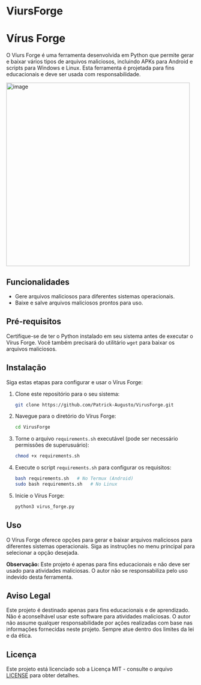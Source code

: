 # ViursForge


# Vírus Forge

O Víurs Forge é uma ferramenta desenvolvida em Python que permite gerar e baixar vários tipos de arquivos maliciosos, incluindo APKs para Android e scripts para Windows e Linux. Esta ferramenta é projetada para fins educacionais e deve ser usada com responsabilidade.

<img width="489" alt="image" src="https://github.com/Patrick-Augusto/ViursForge/assets/79328506/65db9dc8-d36c-442f-b6ea-8b00cf72c5a7">
    
## Funcionalidades

- Gere arquivos maliciosos para diferentes sistemas operacionais.
- Baixe e salve arquivos maliciosos prontos para uso.

## Pré-requisitos

Certifique-se de ter o Python instalado em seu sistema antes de executar o Vírus Forge. Você também precisará do utilitário `wget` para baixar os arquivos maliciosos.

## Instalação

Siga estas etapas para configurar e usar o Vírus Forge:

1. Clone este repositório para o seu sistema:

   ```bash
   git clone https://github.com/Patrick-Augusto/VirusForge.git
   ```

2. Navegue para o diretório do Vírus Forge:

   ```bash
   cd VirusForge
   ```

3. Torne o arquivo `requirements.sh` executável (pode ser necessário permissões de superusuário):

   ```bash
   chmod +x requirements.sh
   ```

4. Execute o script `requirements.sh` para configurar os requisitos:

   ```bash
   bash requirements.sh   # No Termux (Android)
   sudo bash requirements.sh   # No Linux
   ```

5. Inicie o Vírus Forge:

   ```bash
   python3 virus_forge.py
   ```

## Uso

O Vírus Forge oferece opções para gerar e baixar arquivos maliciosos para diferentes sistemas operacionais. Siga as instruções no menu principal para selecionar a opção desejada.

**Observação:** Este projeto é apenas para fins educacionais e não deve ser usado para atividades maliciosas. O autor não se responsabiliza pelo uso indevido desta ferramenta.

## Aviso Legal

Este projeto é destinado apenas para fins educacionais e de aprendizado. Não é aconselhável usar este software para atividades maliciosas. O autor não assume qualquer responsabilidade por ações realizadas com base nas informações fornecidas neste projeto. Sempre atue dentro dos limites da lei e da ética.

## Licença

Este projeto está licenciado sob a Licença MIT - consulte o arquivo [LICENSE](LICENSE) para obter detalhes.
